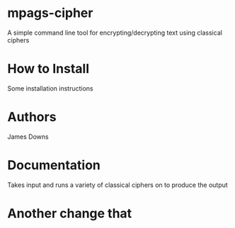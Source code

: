# mpags-cipher
A simple command line tool for encrypting/decrypting text using classical ciphers

# How to Install
Some installation instructions

# Authors
James Downs

# Documentation
Takes input and runs a variety of classical ciphers on to produce the output
# Another change that
